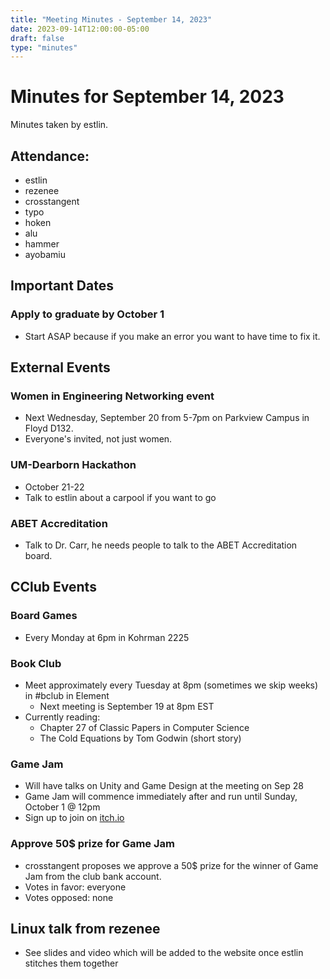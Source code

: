 ```yaml
---
title: "Meeting Minutes - September 14, 2023"
date: 2023-09-14T12:00:00-05:00
draft: false
type: "minutes"
---
```


# Minutes for September 14, 2023

Minutes taken by estlin.

## Attendance:
* estlin
* rezenee
* crosstangent
* typo
* hoken
* alu
* hammer
* ayobamiu

## Important Dates

### Apply to graduate by October 1
* Start ASAP because if you make an error you want to have time to fix it. 

## External Events

### Women in Engineering Networking event
* Next Wednesday, September 20 from 5-7pm on Parkview Campus in Floyd D132. 
* Everyone's invited, not just women. 

### UM-Dearborn Hackathon
* October 21-22
* Talk to estlin about a carpool if you want to go

### ABET Accreditation
* Talk to Dr. Carr, he needs people to talk to the ABET Accreditation board. 

## CClub Events

### Board Games
* Every Monday at 6pm in Kohrman 2225

### Book Club
* Meet approximately every Tuesday at 8pm (sometimes we skip weeks) in #bclub in Element
  * Next meeting is September 19 at 8pm EST
* Currently reading: 
  * Chapter 27 of Classic Papers in Computer Science
  * The Cold Equations by Tom Godwin (short story)

### Game Jam
* Will have talks on Unity and Game Design at the meeting on Sep 28
* Game Jam will commence immediately after and run until Sunday, October 1 @ 12pm
* Sign up to join on [itch.io](https://itch.io/jam/ccaw-jam-7)

### Approve 50$ prize for Game Jam
* crosstangent proposes we approve a 50$ prize for the winner of Game Jam from the club bank account. 
* Votes in favor: everyone
* Votes opposed: none

## Linux talk from rezenee
* See slides and video which will be added to the website once estlin stitches them together
